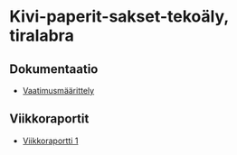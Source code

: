 # Kivi-paperit-sakset-tekoäly, tiralabra

## Dokumentaatio

- [Vaatimusmäärittely](dokumentaatio/vaatimusmaarittely.md)

## Viikkoraportit

- [Viikkoraportti 1](dokumentaatio/viikkoraportit/viikkoraportti1.md)
